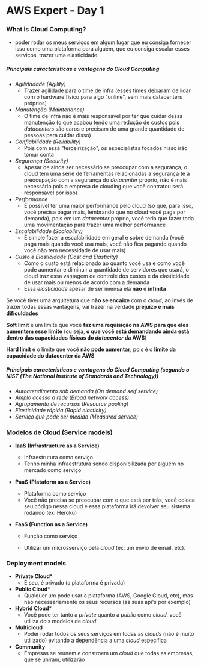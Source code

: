# AWS Expert - Day 1

### What is Cloud Computing?

- poder rodar os meus serviços em algum lugar que eu consiga fornecer isso como uma plataforma para alguém, que eu consiga escalar esses serviços, trazer uma elasticidade

##### Principais características e vantagens do *Cloud Computing*

- *Agilidadade (Agility)*
  - Trazer agilidade para o time de infra (esses times deixaram de lidar com o hardware físico para algo "online", sem mais datacenters próprios)
- *Manutenção (Maintenance)*
  - O time de infra não é mais responsável por ter que cuidar dessa manutenção (o que acabou tendo uma redução de custos pois *datacenters* são caros e precisam de uma grande quantidade de pessoas para cuidar disso)
- *Confiabilidade (Reliability)*
  - Pois com essa "terceirização", os especialistas focados nisso irão tomar conta
- *Segurança (Security)*
  - Apesar de ainda ser necessário se preocupar com a segurança, o cloud tem uma série de ferramentas relacionadas a segurança (e a preocupação com a segurança do *datacenter* próprio, não é mais necessário pois a empresa de clouding que você contratou será responsável por isso)
- *Performance*
  - É possível ter uma maior performance pelo cloud (só que, para isso, você precisa pagar mais, lembrando que no cloud você paga por demanda), pois em um *datacenter* próprio, você teria que fazer toda uma movimentação para trazer uma melhor performance
- *Escalabilidade (Scalability)*
  - É simple fazer a escalabilidade em geral e sobre demanda (você paga mais quando você usa mais, você não fica pagando quando você não tem necessidade de usar mais)
- *Custo e Elasticidade (Cost and Elasticity)*
  - Como o custo está relacionado ao quanto você usa e como você pode aumentar e diminuir a quantidade de servidores que usará, o cloud traz essa vantagem de controle dos custos e da elasticidade de usar mais ou menos de acordo com a demanda
  - Essa *elasticidade* apesar de ser imensa ela **não** é **infinita**

Se você tiver uma arquitetura que **não se encaixe** com o *cloud*, ao invés de trazer todas essas vantagens, vai trazer na verdade **prejuízo e mais dificuldades**

**Soft limit** é um limite que você **faz uma requisição na AWS para que eles aumentem esse limite** (ou seja, **o que você está demandando ainda está dentro das capacidades físicas do *datacenter* da AWS**)

**Hard limit** é o limite que você **não pode aumentar**, pois é o **limite da capacidade do datacenter da AWS**

##### Principais características e vantagens do *Cloud Computing* (**segundo o NIST (The National Institute of Standards and Technology)**)

- *Autoatendimento sob demanda (On demand self service)*
- *Amplo acesso a rede (Broad network access)*
- *Agrupamento de recursos (Resource pooling)*
- *Elasticidade rápida (Rapid elasticity)*
- *Serviço que pode ser medido (Measured service)*

### Modelos de Cloud (Service models)

- **IaaS (Infrastructure as a Service)**
  
  - Infraestrutura como serviço
  - Tenho minha infraestrutura sendo disponibilizada por alguém no mercado como serviço

- **PaaS (Plataform as a Service)**
  
  - Plataforma como serviço
  - Você não precisa se preocupar com o que está por trás, você coloca seu código nessa cloud e essa plataforma irá devolver seu sistema rodando (ex: Heroku)

- **FaaS (Function as a Service)**
  
  - Função como serviço
  
  - Utilizar um microsserviço pela *cloud* (ex: um envio de email, etc).

### Deployment models

- **Private Cloud***
  - É seu, é privado (a plataforma é privada)
- **Public Cloud***
  - Qualquer um pode usar a plataforma (AWS, Google Cloud, etc), mas não necessariamente os seus recursos (as suas api's por exemplo)
- **Hybrid Cloud***
  - Você pode ter tanto a *private* quanto a *public* como *cloud*, você utiliza dois modelos de *cloud*
- **Multicloud**
  - Poder rodar todos os seus serviços em todas as *clouds* (não é muito utilizado) evitando a dependência a uma *cloud* específica
- **Community**
  - Empresas se reunem e constroem um *cloud* que todas as empresas, que se uniram, utilizarão


